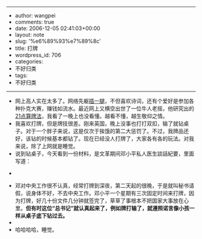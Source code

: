 - --
- author: wangpei
- comments: true
- date: 2006-12-05 02:41:03+00:00
- layout: note
- slug: '%e6%89%93%e7%89%8c'
- title: 打牌
- wordpress_id: 706
- categories:
- 不好归类
- tags:
- 不好归类
- --
- 网上高人实在太多了。网络先躯[插一腿](http://www.bullog.cn/blogs/cyt/Default.aspx)，不但喜欢诗词，还有个爱好是参加各种扑克大赛，赚钱如流水。最近网上又横空出世了一位牛人老摇，他研究出的[21点算牌法](http://www.bullog.cn/blogs/laoyao/archives/21030.aspx)，我看了一晚上也没看懂。越看不懂，越生敬仰之情。
- 我喜欢打牌，但是牌技很差。刚来英国，晚上没事也打打双扣，输了就钻桌子。对于一个胖子来说，这是仅次于挨饿的第二大惩罚了。不过，我牌品还好，该钻的时候基本都钻了。现在已经没人打牌了，大家各有各的玩法。对我来说，除了上网就是睡觉。
- 说到钻桌子，今天看到一份材料，是文革期间邓小平私人医生談話紀要，里面写道：
- <blockquote>
- 邓对中央工作很不认真，经常打牌到深夜，第二天起的很晚，于是就叫秘书请假，说身体不好，不去中央工作。邓小平一个星期有三次固定时间来打牌，因为打牌，好几十份文件几分钟就签完了，草草了事根本不把国家大事放在心里。**但有时这位“总书记”就认真起来了，例如牌打输了，就遵照诺言像小孩一样从桌子底下钻过去。**
- </blockquote>
- 哈哈哈哈，睡觉。
